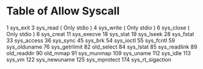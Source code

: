 Table of Allow Syscall
==========
1 sys_exit
3 sys_read ( Only stdio )
4 sys_write ( Only stdio )
6 sys_close ( Only stdio )
8 sys_creat
11 sys_execve
18 sys_stat
19 sys_lseek
28 sys_fstat
33 sys_access
36 sys_sync
45 sys_brk
54 sys_ioctl
55 sys_fcntl
59 sys_olduname
76 sys_getrlimit
82 old_select
84 sys_lstat
85 sys_readlink
89 old_readdir
90 old_mmap
91 sys_munmap
109 sys_uname
112 sys_idle
113 sys_vm
122 sys_newuname
125 sys_mprotect
174 sys_rt_sigaction
